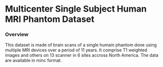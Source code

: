 # Multicenter Single Subject Human MRI Phantom Dataset

### Overview 

This dataset is made of brain scans of a single humain phantom done using multiple MRI devices over a period of 11 years. It comprise T1 weighted images and others on 13 scanner in 6 sites accross North America. The data are available in minc format.

